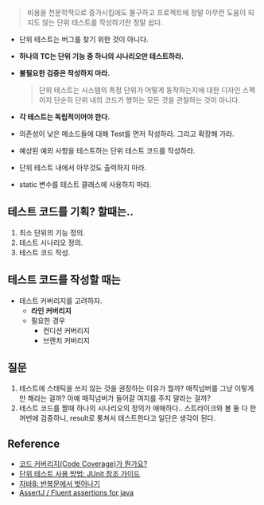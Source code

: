 > 비용을 천문학적으로 증가시킴에도 불구하고 프로젝트에 정말 아무런 도움이 되지도 않는 단위 테스트를 작성하기란 정말 쉽다.

- 단위 테스트는 버그를 찾기 위한 것이 아니다.
- **하나의 TC는 단위 기능 중 하나의 시나리오만 테스트하라.**
- **불필요한 검증은 작성하지 마라.**

    > 단위 테스트는 시스템의 특정 단위가 어떻게 동작하는지에 대한 디자인 스펙이지 단순히 단위 내의 코드가 행하는 모든 것을 관찰하는 것이 아니다.

- **각 테스트는 독립적이어야 한다.**
- 의존성이 낮은 메소드들에 대해 Test를 먼저 작성하라. 그리고 확장해 가라.
- 예상된 예외 사항을 테스트하는 단위 테스트 코드를 작성하라.
- 단위 테스트 내에서 아무것도 출력하지 마라.
- static 변수를 테스트 클래스에 사용하지 마라.

## 테스트 코드를 기획? 할때는..

1. 최소 단위의 기능 정의.
2. 테스트 시나리오 정의.
3. 테스트 코드 작성.

## 테스트 코드를 작성할 때는

- 테스트 커버리지를 고려하자.
    - **라인 커버리지**
    - 필요한 경우
        - 컨디션 커버리지
        - 브랜치 커버리지

## 질문

1. 테스트에 스태틱을 쓰지 않는 것을 권장하는 이유가 뭘까? 매직넘버를 그냥 이렇게만 해라는 걸까? 아예 매직넘버가 들어갈 여지를 주지 말라는 걸까?
2. 테스트 코드를 짤때 하나의 시나리오의 정의가 애매하다.. 스트라이크와 볼 둘 다 한꺼번에 검증하니, result로 퉁쳐서 테스트한다고 일단은 생각이 된다.

## Reference
* [코드 커버리지(Code Coverage)가 뭔가요?](https://woowacourse.github.io/javable/post/2020-10-24-code-coverage/)
* [단위 테스트 사용 방법: JUnit 참조 가이드](https://brunch.co.kr/@pubjinson/16)
* [자바8: 반복문에서 벗어나기](https://www.daleseo.com/java8-no-more-loops/)
* [AssertJ / Fluent assertions for java](https://joel-costigliola.github.io/assertj/assertj-core-quick-start.html)